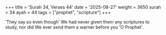 +++
title = 'Surah 34, Verses 44'
date = '2025-08-27'
weight = 3650
surah = 34
ayah = 44
tags = ["prophet", "scripture"]
+++

˹They say so even though˺ We had never given them any scriptures to study, nor did We ever send them a warner before you ˹O Prophet˺.